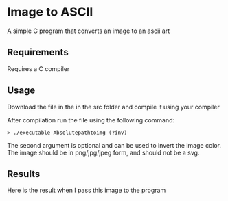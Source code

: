 # Image to ASCII

A simple C program that converts an image to an ascii art

## Requirements

Requires a C compiler

## Usage

Download the file in the in the src folder and compile it using your compiler

After compilation run the file using the following command:

```
> ./executable Absolutepathtoimg (?inv)
```

The second argument is optional and can be used to invert the image color.
The image should be in png/jpg/jpeg form, and should not be a svg.

## Results

Here is the result when I pass this image to the program
